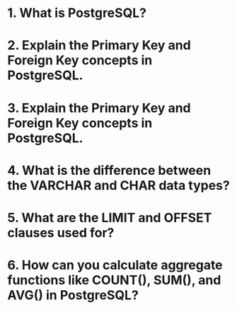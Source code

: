 # 1. What is PostgreSQL?

# 2. Explain the Primary Key and Foreign Key concepts in PostgreSQL.

# 3. Explain the Primary Key and Foreign Key concepts in PostgreSQL.

# 4. What is the difference between the VARCHAR and CHAR data types?

# 5. What are the LIMIT and OFFSET clauses used for?

# 6. How can you calculate aggregate functions like COUNT(), SUM(), and AVG() in PostgreSQL?
